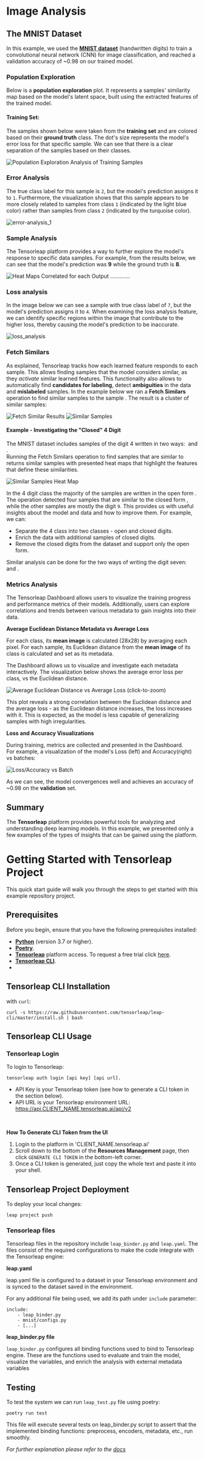 # Image Analysis

## The MNIST Dataset

In this example, we used the [**MNIST dataset**](http://yann.lecun.com/exdb/mnist/) (handwritten digits) to train a convolutional neural network (CNN) for image classification, and reached a validation accuracy of \~0.98 on our trained model.

### Population Exploration <a href="#population-exploration" id="population-exploration"></a>

Below is a **population exploration** plot. It represents a samples' similarity map based on the model's latent space, built using the extracted features of the trained model.

#### Training Set:

The samples shown below were taken from the **training set** and are colored based on their **ground truth** class. The dot's size represents the model's error loss for that specific sample. We can see that there is a clear separation of the samples based on their classes.

![Population Exploration Analysis of Training Samples](images/population_exploration_training.png)


### Error Analysis <a href="#error-analysis" id="error-analysis"></a>

The true class label for this sample is `2`, but the model's prediction assigns it to `1`.
Furthermore, the visualization shows that this sample appears to be more closely related to samples from class `1` 
(indicated by the light blue color) rather than samples from class `2` (indicated by the turquoise color).

![error-analysis_1](images/error-analysis_1.png)

### Sample Analysis <a href="#sample-analysis" id="sample-analysis"></a>

The Tensorleap platform provides a way to further explore the model's response to specific data samples. For example, from the results below, we can see that the model's prediction was **9** while the ground truth is **8**. 

![Heat Maps Correlated for each Output](../.gitbook/assets/mnist-sample-analysis.gif)
.............

### Loss analysis

In the image below we can see a sample with true class label of `7`, but the model's prediction assigns it to `4`.
When examining the loss analysis feature, we can identify specific regions within the image that contribute to the 
higher loss, thereby causing the model's prediction to be inaccurate.

![loss_analysis](images/loss_analysis.png)

### Fetch Similars <a href="#fetch-similars" id="fetch-similars"></a>

As explained, Tensorleap tracks how each learned feature responds to each sample. This allows finding samples that the model considers similar, as they _activate_ similar learned features.
This functionality also allows to automatically find **candidates for labeling**, detect **ambiguities** in the data and **mislabeled** samples.&#x20;
In the example below we ran a **Fetch Similars** operation to find similar samples to the sample <img src="../.gitbook/assets/image (26) (1).png" alt="" data-size="line">. The result is a cluster of similar samples:

![Fetch Similar Results](<../.gitbook/assets/image (16) (2).png>) ![Similar Samples](<../.gitbook/assets/image (13) (1) (1) (1) (1) (1) (1).png>)

#### Example - Investigating the "Closed" 4 Digit

The MNIST dataset includes samples of the digit 4 written in two ways: <img src="../.gitbook/assets/image (7) (1) (1).png" alt="" data-size="line"> and <img src="../.gitbook/assets/image (17) (1) (1) (1) (1) (1) (1).png" alt="" data-size="line">. \
Running the Fetch Similars operation to find samples that are similar to <img src="../.gitbook/assets/image (7) (1) (1).png" alt="" data-size="line"> returns similar samples with presented heat maps that highlight the features that define these similarities.

![Similar Samples Heat Map](<../.gitbook/assets/image (20) (1) (1) (1) (1) (1).png>)

In the 4 digit class the majority of the samples are written in the open form <img src="../.gitbook/assets/image (17) (1) (1) (1) (1) (1) (1).png" alt="" data-size="line">. The operation detected four samples that are similar to the closed form <img src="../.gitbook/assets/image (7) (1) (1).png" alt="" data-size="line">, while the other samples are mostly the digit `9`. This provides us with useful insights about the model and data and how to improve them. For example, we can:

- Separate the 4 class into two classes - open and closed digits.
- Enrich the data with additional samples of closed digits.
- Remove the closed digits from the dataset and support only the open form.

Similar analysis can be done for the two ways of writing the digit seven: <img src="../.gitbook/assets/image (27) (1) (1) (1) (1) (1).png" alt="" data-size="line"> and <img src="../.gitbook/assets/image (23) (2) (1).png" alt="" data-size="line">.&#x20;

### Metrics Analysis <a href="#results-analysis" id="results-analysis"></a>

The Tensorleap Dashboard allows users to visualize the training progress and performance metrics of their models. Additionally, users can explore correlations and trends between various metadata to gain insights into their data.

**Average Euclidean Distance Metadata vs Average Loss**

For each class, its **mean image** is calculated (28x28) by averaging each pixel. For each sample, its Euclidean distance from the **mean image** of its class is calculated and set as its metadata.

The Dashboard allows us to visualize and investigate each metadata interactively. The visualization below shows the average error loss per class, vs the Euclidean distance.

![Average Euclidean Distance vs Average Loss (click-to-zoom)](<../.gitbook/assets/image (25).png>)

This plot reveals a strong correlation between the Euclidean distance and the average loss - as the Euclidean distance increases, the loss increases with it. This is expected, as the model is less capable of generalizing samples with high irregularities.

**Loss and Accuracy Visualizations**

During training, metrics are collected and presented in the Dashboard.\
For example, a visualization of the model's Loss (left) and Accuracy(right) vs batches:

![Loss/Accuracy vs Batch](<../.gitbook/assets/image (27) (1).png>)

As we can see, the model convergences well and achieves an accuracy of \~0.98 on the **validation** set.

## Summary

The **Tensorleap** platform provides powerful tools for analyzing and understanding deep learning models. In this example, we presented only a few examples of the types of insights that can be gained using the platform.&#x20;



# Getting Started with Tensorleap Project

This quick start guide will walk you through the steps to get started with this example repository project.

## Prerequisites

Before you begin, ensure that you have the following prerequisites installed:

- **[Python](https://www.python.org/)** (version 3.7 or higher).
- **[Poetry](https://python-poetry.org/)**.
- **[Tensorleap](https://tensorleap.ai/)** platform access. To request a free trial click [here](https://meetings.hubspot.com/esmus/free-trial).
- **[Tensorleap CLI](https://github.com/tensorleap/leap-cli)**.
- 
## Tensorleap **CLI Installation**

with `curl`:

```
curl -s https://raw.githubusercontent.com/tensorleap/leap-cli/master/install.sh | bash
```

## Tensorleap CLI Usage

### Tensorleap **Login**

To login to Tensorleap:

```
tensorleap auth login [api key] [api url].
```

- API Key is your Tensorleap token (see how to generate a CLI token in the section below).
- API URL is your Tensorleap environment URL: https://api.CLIENT_NAME.tensorleap.ai/api/v2

<br>

**How To Generate CLI Token from the UI**

1. Login to the platform in 'CLIENT_NAME.tensorleap.ai'
2. Scroll down to the bottom of the **Resources Management** page, then click `GENERATE CLI TOKEN` in the bottom-left corner.
3. Once a CLI token is generated, just copy the whole text and paste it into your shell.


## Tensorleap **Project Deployment**

To deploy your local changes:

```
leap project push
```

### **Tensorleap files**

Tensorleap files in the repository include `leap_binder.py` and `leap.yaml`. The files consist of the  required configurations to make the code integrate with the Tensorleap engine:

**leap.yaml**

leap.yaml file is configured to a dataset in your Tensorleap environment and is synced to the dataset saved in the environment.

For any additional file being used, we add its path under `include` parameter:

```
include:
    - leap_binder.py
    - mnist/configs.py
    - [...]
```

**leap_binder.py file**

`leap_binder.py` configures all binding functions used to bind to Tensorleap engine. These are the functions used to evaluate and train the model, visualize the variables, and enrich the analysis with external metadata variables

## Testing

To test the system we can run `leap_test.py` file using poetry:

```
poetry run test
```

This file will execute several tests on leap_binder.py script to assert that the implemented binding functions: preprocess, encoders,  metadata, etc.,  run smoothly.

*For further explanation please refer to the [docs](https://docs.tensorleap.ai/)*
